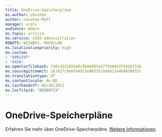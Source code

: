 ```yaml
---
title: OneDrive-Speicherpläne
ms.author: cmcatee
author: cmcatee-MSFT
manager: scotv
audience: Admin
ms.topic: article
ms.service: o365-administration
ROBOTS: NOINDEX, NOFOLLOW
ms.localizationpriority: high
ms.custom:
- "9002297"
- "4450"
ms.openlocfilehash: 310c3551655b8c9b8499fa17f93085375430733b
ms.sourcegitcommit: 161627c9e0f44923e80332c9a8d12e40d838433c
ms.translationtype: HT
ms.contentlocale: de-DE
ms.lasthandoff: 06/30/2022
ms.locfileid: "66569713"
---
```

# <a name="onedrive-storage-plans"></a>OneDrive-Speicherpläne

Erfahren Sie mehr über OneDrive-Speicherpläne. [Weitere Informationen](https://support.microsoft.com/office/manage-your-onedrive-storage-and-limits-989fce19-ade6-4e2f-81fb-941eabefee28).
